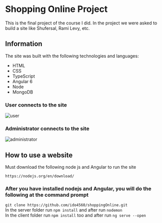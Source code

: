 # Shopping Online Project
This is the final project of the course I did.
In the project we were asked to build a site like Shufersal, Rami Levy, etc.

## Information
The site was built with the following technologies and languages:
- HTML
- CSS
- TypeScript
- Angular 6
- Node
- MongoDB

### User connects to the site
![user](https://image.ibb.co/dbmPiK/098760.gif)

### Administrator connects to the site
![administrator](https://image.ibb.co/d6EKiK/098760.gif)

## How to use a website
Must download the following node js and Angular to run the site
```
https://nodejs.org/en/download/
```
### After you have installed nodejs and Angular, you will do the following at the command prompt
`git clone https://github.com/ido4560/shoppingOnline.git` <br>
In the server folder run `npm install` and after run `nodemon` <br>
In the client folder run `npm install` too and after run `ng serve --open`<br>
